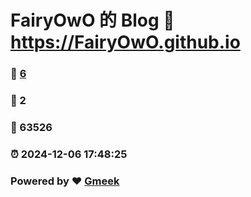 # FairyOwO 的 Blog :link: https://FairyOwO.github.io 
### :page_facing_up: [6](https://FairyOwO.github.io/tag.html) 
### :speech_balloon: 2 
### :hibiscus: 63526 
### :alarm_clock: 2024-12-06 17:48:25 
### Powered by :heart: [Gmeek](https://github.com/Meekdai/Gmeek)

